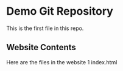 # Demo Git Repository

This is the first file in this repo.

## Website Contents

Here are the files in the website
1 index.html